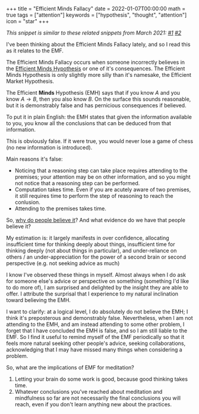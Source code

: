 +++
title = "Efficient Minds Fallacy"
date = 2022-01-07T00:00:00
math = true
tags = ["attention"]
keywords = ["hypothesis", "thought", "attention"]
icon = "star"
+++

_This snippet is similar to these related snippets from March 2021: [#1](/snippets/2021-03-04-the-efficient-minds-hypothesis/) [#2](/snippets/2021-03-10-efficient-minds-hypothesis-failing)_

I've been thinking about the Efficient Minds Fallacy lately, and so I read this as it relates to the EMF.

The Efficient Minds Fallacy occurs when someone incorrectly believes in the [Efficient Minds Hypothesis](/snippets/2021-03-10-efficient-minds-hypothesis-failing) or one of it's consequences. The Efficient Minds Hypothesis is only slightly more silly than it's namesake, the Efficient Market Hypothesis.

The Efficient __Minds__ Hypothesis (EMH) says that if you know $A$ and you know $A \rightarrow B$, then you also know $B$. On the surface this sounds reasonable, but it is demonstrably false and has pernicious consequences if believed.

To put it in plain English: the EMH states that given the information available to you, you know all the conclusions that can be deduced from that information.

This is obviously false. If it were true, you would never lose a game of chess (no new information is introduced).

Main reasons it's false:
- Noticing that a reasoning step can take place requires attending to the premises; your attention may be on other information, and so you might not notice that a reasoning step can be performed.
- Computation takes time. Even if you are acutely aware of two premises, it still requires time to perform the step of reasoning to reach the conlusion.
- Attending to the premises takes time.

So, [why do people believe it](/snippets/2021-03-04-the-efficient-minds-hypothesis/)? And what evidence do we have that people believe it?

My estimation is: it largely manifests in over confidence, allocating insufficient time for thinking deeply about things, insufficient time for thinking deeply (not about things in particular), and under-reliance on others / an under-appreciation for the power of a second brain or second perspective (e.g. not seeking advice as much)

I know I've observed these things in myself. Almost always when I do ask for someone else's advice or perspective on something (something I'd like to do more of), I am surprised and delighted by the insight they are able to offer. I attribute the surprisal that I experience to my natural inclination toward believing the EMH.

I want to clarify: at a logical level, I do absolutely do not believe the EMH; I think it's preposterous and demonstrably false. Nevertheless, when I am not attending to the EMH, and am instead attending to some other problem, I forget that I have concluded the EMH is false, and so I am still liable to the EMF. So I find it useful to remind myself of the EMF periodically so that it feels more natural seeking other people's advice, seeking collaborations, acknowledging that I may have missed many things when considering a problem.

So, what are the implications of EMF for meditation?

1. Letting your brain do some work is good, because good thinking takes time.
2. Whatever conclusions you've reached about meditation and mindfulness so far are not necessarily the final conclusions you will reach, even if you don't learn anything new about the practices.
